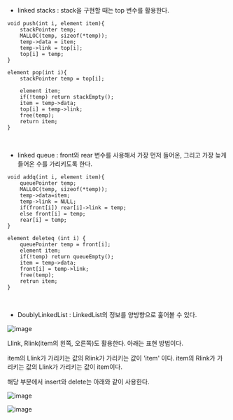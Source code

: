 - linked stacks : stack을 구현할 때는 top 변수를 활용한다.

```
void push(int i, element item){
	stackPointer temp;
	MALLOC(temp, sizeof(*temp));
	temp->data = item;
	temp->link = top[i];
	top[i] = temp;
}
```

```
element pop(int i){
	stackPointer temp = top[i];

	element item;
	if(!temp) return stackEmpty();
	item = temp->data;
	top[i] = temp->link;
	free(temp);
	return item;
}
```

<br>

- linked queue : front와 rear 변수를 사용해서 가장 먼저 들어온, 그리고 가장 늦게 들어온 수를 가리키도록 한다.

```
void addq(int i, element item){
	queuePointer temp;
	MALLOC(temp, sizeof(*temp));
	temp->data=item;
	temp->link = NULL;
	if(front[i]) rear[i]->link = temp;
	else front[i] = temp;
	rear[i] = temp;
}
```

```
element deleteq (int i) {
	queuePointer temp = front[i];
	element item;
	if(!temp) return queueEmpty();
	item = temp->data;
	front[i] = temp->link;
	free(temp);
	retrun item;
}
```

<br>

- DoublyLinkedList : LinkedList의 정보를 양방향으로 훑어볼 수 있다.

![image](https://github.com/sonyrainy/TIL/assets/91364766/6cf1785f-1ba4-4ff7-aed6-2890a9d3a442)

Llink, Rlink(item의 왼쪽, 오른쪽)도 활용한다. 아래는 표현 방법이다.

item의 Llink가 가리키는 값의 Rlink가 가리키는 값이 'item' 이다.
item의 Rlink가 가리키는 값의 Llink가 가리키는 값이 item이다.

해당 부분에서 insert와 delete는 아래와 같이 사용한다.

![image](https://github.com/sonyrainy/TIL/assets/91364766/f11d6a65-c7d4-4da2-9459-ba6344dd88b1)

![image](https://github.com/sonyrainy/TIL/assets/91364766/277fd985-6757-48b2-986d-a3b27abb4eca)



